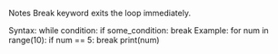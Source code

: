 Notes
Break keyword exits the loop immediately.

Syntax:
while condition:
    if some_condition:
        break
Example:
for num in range(10):
    if num == 5:
        break
    print(num)